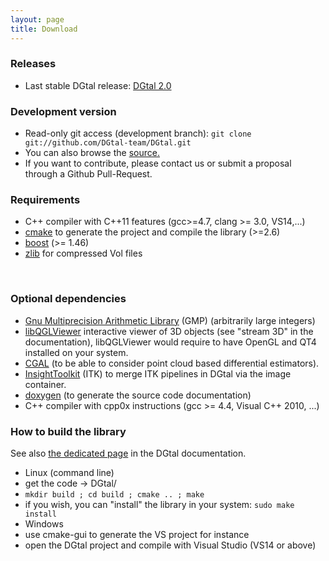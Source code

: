 ```yaml
---
layout: page
title: Download
---
```

### Releases

* Last stable DGtal release: [DGtal 2.0][2]

### Development version

* Read-only git access (development branch): ```git clone git://github.com/DGtal-team/DGtal.git```
* You can also browse the [source.][3]
* If you want to contribute, please contact us or submit a proposal through a Github Pull-Request.

### Requirements

* C++ compiler with C++11 features (gcc&gt;=4.7, clang &gt;= 3.0, VS14,...)
* [cmake][4] to generate the project and compile the library (&gt;=2.6)
* [boost][5] (&gt;= 1.46)
* [zlib][13] for compressed Vol files

&nbsp;

### Optional dependencies

* [Gnu Multiprecision Arithmetic Library][6] (GMP) (arbitrarily large integers)
* [libQGLViewer][7] interactive viewer of 3D objects (see "stream 3D" in the documentation), libQGLViewer would require to have OpenGL and QT4 installed on your system.
* [CGAL][8] (to be able to consider point cloud based differential estimators).
* [InsightToolkit][9] (ITK) to merge ITK pipelines in DGtal via the image container.
* [doxygen][11] (to generate the source code documentation)
* C++ compiler with cpp0x instructions (gcc &gt;= 4.4, Visual C++ 2010, ...)

### How to build the library
See also [ the dedicated page][12] in the DGtal documentation.

* Linux (command line)
* get the code -&gt; DGtal/
* ```mkdir build ; cd build ; cmake .. ; make```
* if you wish, you can "install" the library in your system: ```sudo make install```
* Windows
* use cmake-gui to generate the VS project for instance
* open the DGtal project and compile with Visual Studio (VS14 or above)

[1]: https://github.com/DGtal-team/DGtal/releases
[2]: https://github.com/DGtal-team/DGtal/releases
[3]: https://github.com/DGtal-team/DGtal
[4]: http://www.cmake.org
[5]: http://www.boost.org
[6]: http://gmplib.org/
[7]: http://www.libqglviewer.com/
[8]: http://cgal.org/
[9]: http://www.itk.org/
[11]: http://www.stack.nl/~dimitri/doxygen/
[12]: http://dgtal.org/doc/stable/moduleBuildDGtal.html
[13]: http://zlib.net
